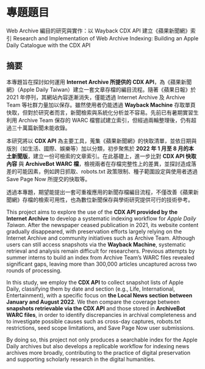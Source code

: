 # 專題題目

Web Archive 編目的研究與實作：以 Wayback CDX API 建立《蘋果新聞網》索引
Research and Implementation of Web Archive Indexing: Building an Apple Daily Catalogue with the CDX API

## 摘要

本專題旨在探討如何運用 **Internet Archive 所提供的 CDX API**，為《蘋果新聞網》（Apple Daily Taiwan）建立一套文章存檔的編目流程。隨著《蘋果日報》於 2021 年停刊，其網站內容逐漸消失，僅能透過 Internet Archive 及 Archive Team 等社群力量加以保存。雖然使用者仍能透過 **Wayback Machine** 存取單頁快取，但對於研究者而言，新聞檢索與系統化分析並不容易。先前已有暑期實習生利用 Archive Team 保存的 WARC 檔嘗試建立索引，但經過兩輪整理後，仍有超過三十萬篇新聞未能收錄。

本研究將以 **CDX API** 為主要工具，蒐集《蘋果新聞網》的快取清單，並依日期與版別（如生活、國際、娛樂等）加以分類，初步聚焦於 **2022 年 1 月至 8 月的本土新聞版**，建立一份可檢索的文章索引。在此基礎上，進一步比對 **CDX API 快取內容** 與 **ArchiveBot WARC 檔**，檢視兩者在存檔完整性上的差異，並探討造成落差的可能因素，例如跨日抓取、robots.txt 政策限制、種子範圍設定與使用者透過 Save Page Now 所提交的快取等。

透過本專題，期望能提出一套可重複應用的新聞存檔編目流程，不僅改善《蘋果新聞網》存檔的檢索可用性，也為數位新聞保存與學術研究提供可行的技術參考。

This project aims to explore the use of the **CDX API provided by the Internet Archive** to develop a systematic indexing workflow for _Apple Daily Taiwan_. After the newspaper ceased publication in 2021, its website content gradually disappeared, with preservation efforts largely relying on the Internet Archive and community initiatives such as Archive Team. Although users can still access snapshots via the **Wayback Machine**, systematic retrieval and analysis remain difficult for researchers. Previous attempts by summer interns to build an index from Archive Team’s WARC files revealed significant gaps, leaving more than 300,000 articles uncaptured across two rounds of processing.

In this study, we employ the **CDX API** to collect snapshot lists of Apple Daily, classifying them by date and section (e.g., Life, International, Entertainment), with a specific focus on **the Local News section between January and August 2022**. We then compare the coverage between **snapshots retrievable via the CDX API** and those stored in **ArchiveBot WARC files**, in order to identify discrepancies in archival completeness and to investigate possible causes such as cross-day captures, robots.txt restrictions, seed scope limitations, and Save Page Now user submissions.

By doing so, this project not only produces a searchable index for the Apple Daily archives but also develops a replicable workflow for indexing news archives more broadly, contributing to the practice of digital preservation and supporting scholarly research in the digital humanities.

```{tableofcontents}

```

